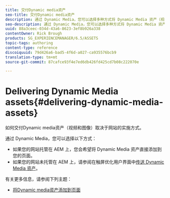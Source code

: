```yaml
---
title: 交付Dynamic media资产
seo-title: 交付Dynamic media资产
description: 通过 Dynamic Media，您可以选择多种方式将 Dynamic Media 资产（视频和图像）传送到您的网站。
seo-description: 通过 Dynamic Media，您可以选择多种方式将 Dynamic Media 资产（视频和图像）传送到您的网站。
uuid: 88a3ceec-034d-43a6-8623-3ef8b926a338
contentOwner: Rick Brough
products: SG_EXPERIENCEMANAGER/6.5/ASSETS
topic-tags: authoring
content-type: reference
discoiquuid: 79d426a6-bad5-4f6d-a027-ca935576bcb9
translation-type: tm+mt
source-git-commit: 87cafce93f4e7ed6db426fd425cd7b08c222070e

---
```



# Delivering Dynamic Media assets{#delivering-dynamic-media-assets}

如何交付Dynamic media资产（视频和图像）取决于网站的实施方式。

通过 Dynamic Media，您可以选择以下方式：

* 如果您的网站托管在 AEM 上，您会希望将 Dynamic Media 资产直接添加到您的页面。
* 如果您的网站未托管在 AEM 上，请参阅在触屏优化用户界面中[传送 Dynamic Media 资产](/help/assets/delivering-dynamic-media-assets.md)。

有关更多信息，请参阅下列主题：

* [将Dynamic media资产添加到页面](/help/sites-classic-ui-authoring/dynamic-media-assets-adding-to-page.md)

